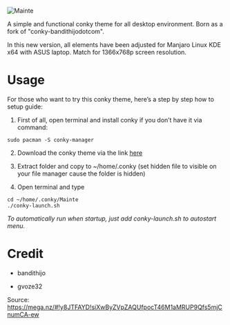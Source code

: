 ![Mainte](https://i.postimg.cc/WpHmyggn/gambar-18.png)

A simple and functional conky theme for all desktop environment. Born as a fork of "conky-bandithijodotcom".

In this new version, all elements have been adjusted for Manjaro Linux KDE x64 with ASUS laptop. Match for 1366x768p screen resolution.

# Usage
For those who want to try this conky theme, here’s a step by step how to setup guide:

1. First of all, open terminal and install conky if you don’t have it via command:
```
sudo pacman -S conky-manager
```
2. Download the conky theme via the link [here](https://github.com/gvoze32/Mainte/archive/v1.0.zip)

3. Extract folder and copy to ~/home/.conky (set hidden file to visible on your file manager cause the folder is hidden)

4. Open terminal and type
```
cd ~/home/.conky/Mainte
./conky-launch.sh
```

*To automatically run when startup, just add conky-launch.sh to autostart menu.*

# Credit

- bandithijo

- gvoze32

Source: https://mega.nz/#!y8JTFAYD!siXwByZVpZAQUfpocT46M1aMRUP9Qfs5mjCnumCA-ew
